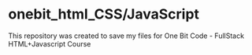 # onebit_html_CSS/JavaScript

This repository was created to save my files for One Bit Code - FullStack HTML+Javascript Course
